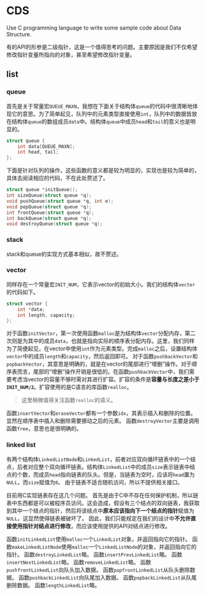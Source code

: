 # CDS

Use C programming language to write some sample code about Data Structure.

有的API的形参是二级指针，这是一个值得思考的问题。主要原因是我们不仅希望修改指针变量所指向的对象，甚至希望修改指针变量。

## list

### queue

首先是关于常量宏`QUEUE_MAXN`，我想在下面关于结构体`queue`的代码中很清晰地体现它的意思。为了简单起见，队列中的元素类型直接使用`int`，队列中的数据皆放在结构体`queue`的数组成员`data`中。结构体`queue`中成员`head`和`tail`的意义也是明显的。
```c
struct queue {
	int data[QUEUE_MAXN];
	int head, tail;
};
```
下面是针对队列的操作，这些函数的意义都是较为明显的，实现也是较为简单的，具体去阅读相应的代码，不在此处赘述了。
```c
struct queue *initQueue();
int sizeQueue(struct queue *q);
void pushQueue(struct queue *q, int e);
void popQueue(struct queue *q);
int frontQueue(struct queue *q);
int backQueue(struct queue *q);
void destroyQueue(struct queue *q);
```

### stack

stack和queue的实现方式基本相似，故不赘述。

### vector

同样存在一个常量宏`INIT_NUM`，它表示vector的初始大小。我们的结构体`vector`的代码如下。
```c
struct vector {
	int *data;
	int length, capacity;
};
```

对于函数`initVector`，第一次使用函数`malloc`是为结构体`vector`分配内存，第二次则是为其中的成员`data`，也就是指向实际的顺序表分配内存。这里，我们同样为了简便起见，在vector中使用`int`作为元素类型。完成`malloc`之后，设置结构体`vector`中的成员`length`和`capacity`，然后返回即可。
对于函数`pushbackVector`和`popbackVector`，其意思是明确的，就是在vector的尾部进行“增删”操作。对于顺序表而言，尾部的“增删”操作开销是很低的。在函数`pushbackVector`中，我们需要考虑当vector的容量不够时需对其进行扩容。扩容的条件是**容量与长度之差小于`INIT_NUM/2`**。扩容使用的是C语言的库函数`realloc`。
> 这里稍微值得关注函数`realloc`的语义。

函数`insertVector`和`eraseVector`都有一个参数`idx`，其表示插入和删除的位置。显然在顺序表中插入和删除需要挪动之后的元素。
函数`destroyVector`主要是调用函数`free`，意思也是很明确的。

### linked list

有两个结构体`LinkedListNode`和`LinkedList`，前者对应双向循环链表中的一个结点，后者对应整个双向循环链表。结构体`LinkedList`中的成员`size`表示链表中结点的个数，而成员`head`指向链表的队头。但是，当链表为空时，应该将`head`置为`NULL`，而`size`赋值为`0`。
由于链表不适合随机访问，所以不提供相关接口。

目前用C实现链表存在这几个问题。
首先是由于C中不存在任何保护机制，所以链表中东西都是可以被程序员访问。这会造成，假设有三个结点的双向链表，我获取到其中一个结点的指针，然后将该结点中**原本应该指向下一个结点的指针**赋值为`NULL`，这显然使得链表被破坏了。
因此，我们只能规定在我们的设计中**不允许直接使用指针对结点进行修改**，而应该使用提供的API对结点进行修改。

函数`initLinkedList`使用`malloc`一个`LinkedList`对象，并返回指向它的指针。
函数`makeLinkedListNode`使用`malloc`一个`LinkedListNode`的对象，并返回指向它的指针。
函数`destroyLinkedList`略。
函数`insertPrevLinkedList`略。
函数`insertNextLinkedList`略。
函数`removeLinkedList`略。
函数`pushfrontLinkedList`向队头加入数据。
函数`popfrontLinkedList`从队头删除数据。
函数`pushbackLinkedList`向队尾加入数据。
函数`popbackLinkedList`从队尾删除数据。
函数`lengthLinkedList`略。